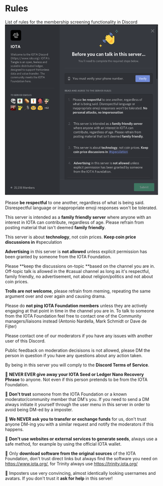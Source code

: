 # Rules
List of rules for the membership screening functionality in Discord
![Discord Membership Screening](/_resources/images/membership_screening.png)

Please **be respectful** to one another, regardless of what is being said. Disrespectful language or inappropriate emoji responses won't be tolerated.  

This server is intended as a **family friendly server** where anyone with an interest in IOTA can contribute, regardless of age. Please refrain from posting material that isn't deemed **family friendly**.  

This server is about **technology**, not coin prices. **Keep coin price discussions in** #speculation  

**Advertising** in this server is **not allowed** unless explicit permission has been granted by someone from the IOTA Foundation.  

Please **keep the discussions on-topic **based on the channel you are in. Off-topic talk is allowed in the #casual channel as long as it's respectful, family friendly, no advertisement, not about religion/politics and not about coin prices.  

**Trolls are not welcome**, please refrain from meming, repeating the same argument over and over again and causing drama.  

Please do **not ping IOTA Foundation members** unless they are actively engaging at that point in time in the channel you are in. To talk to someone from the IOTA Foundation feel free to contact one of the Community managers/liaisons instead (Antonio Nardella, Mark Schmidt or Dave de Fijter)  

Please contact one of our moderators if you have any issues with another user of this Discord.  

Public feedback on moderation decisisons is not allowed, please DM the person in question if you have any questions about any action taken.  

By being in this server you will comply to the **Discord Terms of Service**.  

:rotating_light: **NEVER EVER give away your IOTA Seed or Ledger Nano Recovery Phrase** to anyone. Not even if this person pretends to be from the IOTA Foundation.  

:rotating_light: **Don't trust** someone from the IOTA Foundation or a known moderator/community member that DM's you. If you need to send a DM always initiate it yourself through the user menu in this server in order to avoid being DM-ed by a imposter.  

:rotating_light: **We NEVER ask you to transfer or exchange funds** for us, don't trust anyone DM-ing you with a similar request and notify the moderators if this happens.  

:rotating_light: **Don't use websites or external services to generate seeds**, always use a safe method, for example by using the official IOTA wallet.  

:rotating_light: Only **download software from the original sources** of the IOTA Foundation, don't trust direct links but always find the software you need on https://www.iota.org/, for Trinity always use https://trinity.iota.org/  

:rotating_light: Imposters use very convincing, almost identically looking usernames and avatars. If you don't trust it **ask for help** in this server!
